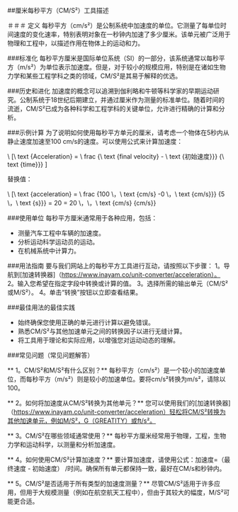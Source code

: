##厘米每秒平方（CM/S²）工具描述

＃＃＃ 定义
每秒平方（cm/s²）是公制系统中加速度的单位。它测量了每单位时间速度的变化速率，特别表明对象在一秒钟内加速了多少厘米。该单元被广泛用于物理和工程中，以描述作用在物体上的运动和力。

###标准化
每秒平方厘米是国际单位系统（SI）的一部分，该系统通常以每秒平方（m/s²）为单位表示加速度。但是，对于较小的规模应用，特别是在诸如生物力学和某些工程学科之类的领域，CM/S²是其易于解释的优选。

###历史和进化
加速度的概念可以追溯到伽利略和牛顿等科学家的早期运动研究。公制系统于18世纪后期建立，并通过厘米作为测量的标准单位。随着时间的流逝，CM/S²已成为各种科学和工程学科的关键单位，允许进行精确的计算和分析。

###示例计算
为了说明如何使用每秒平方单元的厘米，请考虑一个物体在5秒内从静止速度加速至100 cm/s的速度。可以使用公式来计算加速度：

\ [\ text {Acceleration} = \ frac {\ text {final velocity}  -  \ text {初始速度}}} {\ text {time}}} \]

替换值：

\ [\ text {acceleration} = \ frac {100 \，\ text {cm/s} -0 \，\ text {cm/s}}} {5 \，\ text {s}}} = 20 = 20 \，\，\ text {cm/s} {cm/s}}

###使用单位
每秒平方厘米通常用于各种应用，包括：
- 测量汽车工程中车辆的加速度。
- 分析运动科学运动员的运动。
- 在机械系统中计算力。

###用法指南
要与我们网站上的每秒平方工具进行互动，请按照以下步骤：
1。导航到[加速转换器]（https://www.inayam.co/unit-converter/acceleration）。
2。输入您希望在指定字段中转换或计算的值。
3。选择所需的输出单元（CM/S²或M/S²）。
4。单击“转换”按钮以立即查看结果。

###最佳用法的最佳实践
- 始终确保您使用正确的单元进行计算以避免错误。
- 熟悉CM/S²与其他加速单元之间的转换因子以进行无缝计算。
- 将工具用于理论和实际应用，以增强您对运动动态的理解。

###常见问题（常见问题解答）

** 1。CM/S²和M/S²有什么区别？**
每秒平方（cm/s²）是一个较小的加速度单位，而每秒平方（m/s²）则是较小的加速单位。要将cm/s²转换为m/s²，请除以100。

** 2。如何将加速度从CM/S²转换为其他单元？**
您可以使用我们的[加速转换器]（https://www.inayam.co/unit-converter/acceleration）轻松将CM/S²转换为其他加速单元，例如M/S²，G（GREATITY）或ft/s²。

** 3。CM/S²在哪些领域通常使用？**
每秒平方厘米经常用于物理，工程，生物力学和运动科学，以测量和分析加速度。

** 4。如何使用CM/S²计算加速度？**
要计算加速度，请使用公式：加速度=（最终速度 - 初始速度） /时间。确保所有单元都保持一致，最好在CM/s和秒钟内。

** 5。CM/S²是否适用于所有类型的加速度测量？**
尽管CM/S²适用于许多应用，但用于大规模测量（例如在航空航天工程中），但由于其较大的幅度，M/S²可能更合适。